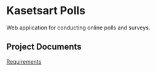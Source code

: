 # Kasetsart Polls

Web application for conducting online polls and surveys.

## Project Documents

[Requirements](../../wiki/Requirements)
